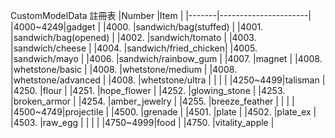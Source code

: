 CustomModelData 註冊表
|Number |Item                  |
|-------|----------------------|
|4000~4249|gadget                |
|4000.  |sandwich/bag(stuffed) |
|4001.  |sandwich/bag(opened)  |
|4002.  |sandwich/tomato       |
|4003.  |sandwich/cheese       |
|4004.  |sandwich/fried_chicken|
|4005.  |sandwich/mayo         |
|4006.  |sandwich/rainbow_gum  |
|4007.  |magnet                |
|4008.  |whetstone/basic       |
|4008.  |whetstone/medium      |
|4008.  |whetstone/advanced    |
|4008.  |whetstone/ultra       |
|       |                      |
|4250~4499|talisman              |
|4250.  |flour                 |
|4251.  |hope_flower           |
|4252.  |glowing_stone         |
|4253.  |broken_armor          |
|4254.  |amber_jewelry         |
|4255.  |breeze_feather        |
|       |                      |
|4500~4749|projectile            |
|4500.  |grenade               |
|4501.  |plate                 |
|4502.  |plate_ex              |
|4503.  |raw_egg               |
|       |                      |
|4750~4999|food                  |
|4750.  |vitality_apple        |
